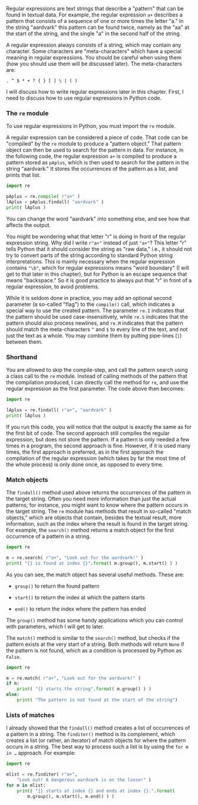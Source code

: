 Regular expressions are text strings that describe a "pattern" that can
be found in textual data. For example, the regular expression `a+`
describes a pattern that consists of a sequence of one or more times the
letter "a." In the string "aardvark" this pattern can be found twice,
namely as the "aa" at the start of the string, and the single "a" in the
second half of the string.

A regular expression always consists of a string, which may contain any
character. Some characters are "meta-characters" which have a special
meaning in regular expressions. You should be careful when using them
(how you should use them will be discussed later). The meta-characters
are:

    . ^ $ * + ? { } [ ] \ | ( )

I will discuss how to write regular expressions later in this chapter.
First, I need to discuss how to use regular expressions in Python code.

### The `re` module

To use regular expressions in Python, you must import the `re` module.

A regular expression can be considered a piece of code. That code can be
"compiled" by the `re` module to produce a "pattern object." That
pattern object can then be used to search for the pattern in data. For
instance, in the following code, the regular expression `a+` is compiled
to produce a pattern stored as `pAplus`, which is then used to search
for the pattern in the string "aardvark." It stores the occurrences of
the pattern as a list, and prints that list.

```python
import re

pAplus = re.compile( r"a+" )
lAplus = pAplus.findall( "aardvark" )
print( lAplus )
```

You can change the word "aardvark" into something else, and see how that
affects the output.

You might be wondering what that letter "r" is doing in front of the
regular expression string. Why did I write `r"a+"` instead of just
`"a+"`? This letter "r" tells Python that it should consider the string
as "raw data," i.e., it should not try to convert parts of the string
according to standard Python string interpretations. This is mainly
necessary when the regular expression contains `"\b"`, which for
regular expressions means "word boundary" (I will get to that later in
this chapter), but for Python is an escape sequence that means
"backspace." So it is good practice to always put that "r" in front of a
regular expression, to avoid problems.

While it is seldom done in practice, you may add an optional second
parameter (a so-called "flag") to the `compile()` call, which indicates
a special way to use the created pattern. The parameter `re.I` indicates
that the pattern should be used case-insensitively, while `re.S`
indicates that the pattern should also process newlines, and `re.M`
indicates that the pattern should match the meta-characters `^` and `$`
to every line of the text, and not just the text as a whole. You may
combine them by putting pipe-lines (`|`) between them.

### Shorthand

You are allowed to skip the compile-step, and call the pattern search
using a class call to the `re` module. Instead of calling methods of the
pattern that the compilation produced, I can directly call the method
for `re`, and use the regular expression as the first parameter. The
code above then becomes:

```python
import re

lAplus = re.findall( r"a+", "aardvark" )
print( lAplus )
```

If you run this code, you will notice that the output is exactly the
same as for the first bit of code. The second approach still compiles
the regular expression, but does not store the pattern. If a pattern is
only needed a few times in a program, the second approach is fine.
However, if it is used many times, the first approach is preferred, as
in the first approach the compilation of the regular expression (which
takes by far the most time of the whole process) is only done once, as
opposed to every time.

### Match objects

The `findall()` method used above returns the occurrences of the pattern
in the target string. Often you need more information than just the
actual patterns; for instance, you might want to know where the pattern
occurs in the target string. The `re` module has methods that result in
so-called "match objects," which are objects that contain, besides the
textual result, more information, such as the index where the result is
found in the target string. For example, the `search()` method returns a
match object for the first occurrence of a pattern in a string.

```python
import re

m = re.search( r"a+", "Look out for the aardvark!" )
print( "{} is found at index {}".format( m.group(), m.start() ) )
```

As you can see, the match object has several useful methods. These are:

-   `group()` to return the found pattern

-   `start()` to return the index at which the pattern starts

-   `end()` to return the index where the pattern has ended

The `group()` method has some handy applications which you can control
with parameters, which I will get to later.

The `match()` method is similar to the `search()` method, but checks if
the pattern exists at the very start of a string. Both methods will
return `None` if the pattern is not found, which as a condition is
processed by Python as `False`.

```python
import re

m = re.match( r"a+", "Look out for the aardvark!" )
if m:
    print( "{} starts the string".format( m.group() ) )
else:
    print( "The pattern is not found at the start of the string")    
```

### Lists of matches

I already showed that the `findall()` method creates a list of
occurrences of a pattern in a string. The `finditer()` method is its
complement, which creates a list (or rather, an iterator) of match
objects for where the pattern occurs in a string. The best way to
process such a list is by using the `for m in …` approach. For
example:

```python
import re

mlist = re.finditer( r"a+", 
    "Look out! A dangerous aardvark is on the loose!" )
for m in mlist:
    print( "{} starts at index {} and ends at index {}.".format( 
        m.group(), m.start(), m.end() ) )
```
